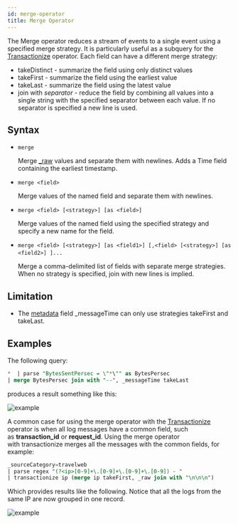 ```yaml
---
id: merge-operator
title: Merge Operator
---
```




The Merge operator reduces a stream of events to a single event using a specified merge strategy. It is particularly useful as a subquery for the [Transactionize](transactionize-operator.md) operator. Each field can have a different merge strategy:

* takeDistinct - summarize the field using only distinct values
* takeFirst - summarize the field using the earliest value
* takeLast - summarize the field using the latest value
* join with *separator* - reduce the field by combining all values into a single string with the specified separator between each value. If no separator is specified a new line is used.

## Syntax

* `merge`  

    Merge [_raw](/docs/search/get-started-with-search/search-basics/built-in-metadata) values and separate them with newlines. Adds a Time field containing the earliest timestamp.

* `merge <field> `   

    Merge values of the named field and separate them with newlines.

* `merge <field> [<strategy>] [as <field>]`  

    Merge values of the named field using the specified strategy and specify a new name for the field.

* `merge <field> [<strategy>] [as <field1>] [,<field> [<strategy>] [as <field2>] ]...`   

    Merge a comma-delimited list of fields with separate merge strategies. When no strategy is specified, join with new lines is implied.

## Limitation

* The [metadata](/docs/search/get-started-with-search/search-basics/built-in-metadata) field _messageTime can only use strategies takeFirst and takeLast.

## Examples

The following query:

```sql
*  | parse "BytesSentPersec = \"*\"" as BytesPersec
| merge BytesPersec join with "--", _messageTime takeLast
```

produces a result something like this:

![example](/img/reuse/query-search/merge_join_result.png)

A common case for using the merge operator with the [Transactionize](transactionize-operator.md) operator is when all log messages have a common field, such as **transaction_id** or **request_id**. Using the merge operator with transactionize merges all the messages with the common fields, for example:

```sql
_sourceCategory=travelweb
| parse regex "(?<ip>[0-9]+\.[0-9]+\.[0-9]+\.[0-9]) - "
| transactionize ip (merge ip takeFirst, _raw join with "\n\n\n")
```

Which provides results like the following. Notice that all the logs from the same IP are now grouped in one record.

![example](/img/reuse/query-search/merge_transactionize_example.png)

 
